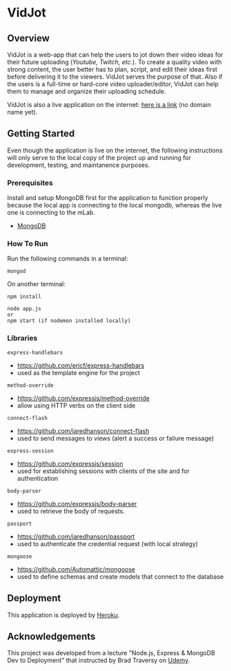 # VidJot
## Overview
VidJot is a web-app that can help the users to jot down their video ideas for their future uploading (*Youtube, Twitch, etc.*). To create a quality video with strong content, the user better has to plan, script, and edit their ideas first before delivering it to the viewers. VidJot serves the purpose of that. Also if the users is a full-time or hard-core video uploader/editor, VidJot can help them to manage and organize their uploading schedule.

VidJot is also a live application on the internet: [here is a link](https://evening-hollows-65498.herokuapp.com/) (no domain name yet).

## Getting Started
Even though the application is live on the internet, the following instructions will only serve to the local copy of the project up and running for development, testing, and maintanence purposes.

### Prerequisites
Install and setup MongoDB first for the application to function properly because the local app is connecting to the local mongodb, whereas the live one is connecting to the mLab.
  * [MongoDB](https://docs.mongodb.com/manual/tutorial/install-mongodb-on-os-x/?_ga=2.235436548.4094096.1533414753-345378373.1529090851)

### How To Run
Run the following commands in a terminal:
```
mongod
```
On another terminal:
```
npm install
```
```
node app.js
or
npm start (if nodemon installed locally)
```
### Libraries
```
express-handlebars
```
* https://github.com/ericf/express-handlebars
* used as the template engine for the project
```
method-override
```
* https://github.com/expressjs/method-override
* allow using HTTP verbs on the client side
```
connect-flash
```
* https://github.com/jaredhanson/connect-flash
* used to send messages to views (alert a success or failure message)
```
express-session
```
* https://github.com/expressjs/session
* used for establishing sessions with clients of the site and for authentication
```
body-parser
```
* https://github.com/expressjs/body-parser
* used to retrieve the body of requests.
```
passport
```
* https://github.com/jaredhanson/passport
* used to authenticate the credential request (with local strategy)
```
mongoose
```
* https://github.com/Automattic/mongoose
* used to define schemas and create models that connect to the database

## Deployment
This application is deployed by [Heroku](https://www.heroku.com/).

## Acknowledgements
This project was developed from a lecture "Node.js, Express & MongoDB Dev to Deployment" that instructed by Brad Traversy on [Udemy](https://www.udemy.com/nodejs-express-mongodb-dev-to-deployment/). 
